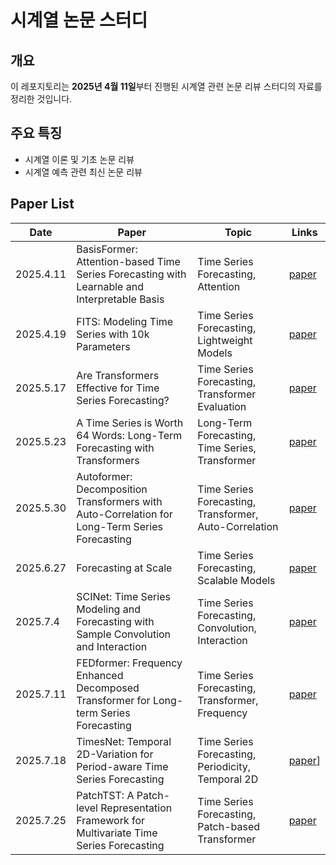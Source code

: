 # **시계열 논문 스터디**

## **개요**

이 레포지토리는 **2025년 4월 11일**부터 진행된 시계열 관련 논문 리뷰 스터디의 자료를 정리한 것입니다.

## **주요 특징**

- 시계열 이론 및 기초 논문 리뷰
- 시계열 예측 관련 최신 논문 리뷰

## Paper List

| Date      | Paper                                                                                         | Topic                                                  | Links                                         |
| --------- | --------------------------------------------------------------------------------------------- | ------------------------------------------------------ | --------------------------------------------- |
| 2025.4.11 | BasisFormer: Attention-based Time Series Forecasting with Learnable and Interpretable Basis   | Time Series Forecasting, Attention                     | [paper](https://arxiv.org/abs/2310.20496)     |
| 2025.4.19 | FITS: Modeling Time Series with 10k Parameters                                                | Time Series Forecasting, Lightweight Models            | [paper](https://arxiv.org/abs/2307.03756)     |
| 2025.5.17 | Are Transformers Effective for Time Series Forecasting?                                       | Time Series Forecasting, Transformer Evaluation        | [paper](https://arxiv.org/abs/2205.13504)     |
| 2025.5.23 | A Time Series is Worth 64 Words: Long-Term Forecasting with Transformers                      | Long-Term Forecasting, Time Series, Transformer        | [paper](https://arxiv.org/abs/2211.14730)     |
| 2025.5.30 | Autoformer: Decomposition Transformers with Auto-Correlation for Long-Term Series Forecasting | Time Series Forecasting, Transformer, Auto-Correlation | [paper](https://arxiv.org/abs/2106.13008)     |
| 2025.6.27 | Forecasting at Scale                                                                          | Time Series Forecasting, Scalable Models               | [paper](https://peerj.com/preprints/3190.pdf) |
| 2025.7.4  | SCINet: Time Series Modeling and Forecasting with Sample Convolution and Interaction          | Time Series Forecasting, Convolution, Interaction      | [paper](https://arxiv.org/abs/2106.09305)     |
| 2025.7.11 | FEDformer: Frequency Enhanced Decomposed Transformer for Long-term Series Forecasting         | Time Series Forecasting, Transformer, Frequency        | [paper](https://arxiv.org/abs/2201.12740)     |
| 2025.7.18 | TimesNet: Temporal 2D-Variation for Period-aware Time Series Forecasting                      | Time Series Forecasting, Periodicity, Temporal 2D      | [paper](https://arxiv.org/abs/2301.08060)]     |
| 2025.7.25 | PatchTST: A Patch-level Representation Framework for Multivariate Time Series Forecasting     | Time Series Forecasting, Patch-based Transformer       | [paper](https://arxiv.org/abs/2211.14730)     |
